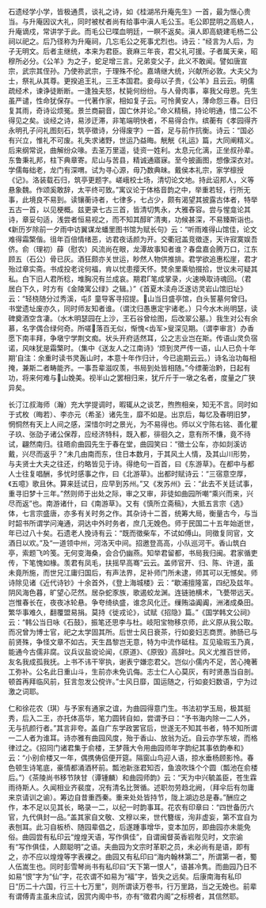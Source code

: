 <!-- { "loadSidebar": true } -->
石遗经学小学，皆极通贯，谈礼之诗，如《桂湖吊升庵先生》一首，最为惬心贵当。与升庵因议大礼，同时被杖者尚有给事中滇人毛公玉。毛公即昆明之高蛲人，升庵谪戍，常讲学于此。而毛公已喋血明廷，一瞑不返矣。滇人即高蛲建毛杨二公祠以祀之。后乃径称为升庵祠，几忘毛公之死事尤烈也。诗云：“经言为人后，为子无明文。后者主继统，本来为君臣。衰麻三年丧，君父礼可援。子者属天亲，昭穆所必分。《公羊》为之子，蛇足增三言。兄弟变父子，此义不敢闻。譬如唐宣宗，武宗其侄孙。乃使祢武宗，于理殊不伦。嘉靖继大统，兴献所必敦。大夫父为士，祭礼从其尊。更揆追王礼，三王本国君。妾母以子贵，《公羊》且云云。明儒疏经术，谏诤徒断断。一逢独夫怒，杖毙何纷纷。与人骨肉事，辜我父母恩。先生虽严谴，性命犹保存。一代著作家，相如复子云。可怜黄安人，薄命怨三春。日归复其雨，奇诗讼烦冤。景兰商嗣音，国亡休并论。”命义精稿，持论明通，惜二公不得见之矣。谈经之诗，易涉迂滞，非笔端明快者，不易得合作。缤蘅有《孝园得齐永明孔子问礼图刻石，筑亭徵诗，分得废字》一首，足与前作抗衡。诗云：“国必有兴立，惟礼不可废。礼失求诸野，世运乃益晦。觥觥《礼运》篇，大同阐精义。后来纲常说，曲解纷众喙。去圣万里遥，徒资一姓利。太息元化漓，正坐叔孙辈。东鲁秉礼邦，柱下典章寄。尼山与苦县，精诚通寤寐。至今披画图，想像深衣对。学儒每绌老，龙门有深喟。试为寻心源，毋乃数典昧。戴侯本礼宗，家学檩授《记》。洛装载石归，筑亭更题字。嵯峨校士场，清切论文地。持此诏邦人，义等悬象魏。作颂奚敢辞，太平终可致。”寓议论于体格音韵之中，举重若轻，行所无事，此境良不易到。读镶蘅诗者，七律多，七占少，颇有渴望其披露古体者，特举五古一首，以见梗概。兹更录七古三首，皆清切隽永，大雅舂容。尝与惺龛论其诗，章妥句适，浅尝者恒易视之，而不知其醇旷清夷，功候甚深，不易臻斯诣也。《新历岁除前一夕雨中访翼谋龙蟠里图书馆为赋长句》云：“听雨难得山馆佳，论文难得霜檠偕。徂年百倍情绪恶，访君夜话颜为开。交衢冠盖竞徵逐，天许寂寞娱吾侪。俞（理初）薛（慰农）风流尚在眼，龙潭故事知者谁？春盘嘉会腾万口，江东顾五（石公）骨已灰。酒狂颇亦关世运，眇然人物供推排。君学欲追惠松崖，君才殆过章实斋。书成投老诧何福，肯以忧患撄天怀。燹余里乘劬掇拾，世议未可疑其私。白下旧人君所稔，堆胸况有兰成哀。期君Г笔成掌录，火速唤取诗魂回。（君居白下久，时方有《金陵寓公绿》之辑。）”《首夏木渎舟泛遂访灵岩山馆旧址》云：“轻桡随分过秀溪，屯阝童导客寻招提。山当日盛亭馆，白头誓墓何曾归。书堂遗址废亦久，同时师友知者谁。（谓沈归愚惠定宇诸老。）只今水木尚明瑟，读碑奠酒空含凄。（水木明瑟园在上沙，王石谷曾绘图，后改翠公墓。）我生对公有余慕，名字偶合绿何奇。所嗟落百无似，惭愧<齿军>叟深见期。（谓李审言）办香愿下南丰拜，争墩宁学荆文痴。状头开府适然耳，公之志业岂在斯。传语山灵负宿诺，风味犹是霜檠时。（集中《送友人之江南诗》‘烦到灵严传一语，山人已负十年期’自注：余重时读书灵轰山时，本意十年作归计，今已逾期云云。）诗名治功每相掩，兼斯二者畴能齐。一事吾辈滋叹羡，书局到处皆相随。”今缥蘅治黔，日起有功，将来何难与山娩美。视半山之罢相归来，犹斤斤于一墩之名者，度量之广狭异矣。

长汀江叔海师（瀚）充大学提调时，暇辄从之谈艺，煦煦相亲，知无不言。同时如于式枚（晦若）、李亦元（希圣）诸先生，靡不如是。出京后，每忆及春明旧梦，惘恫然有天上人间之感，深惜尔时之景光，为不易得也。师以义宁陈右铭、善化瞿子玖、张劭子诸公保荐，应经济特科，既入都，徘徊久之，意有所不慊，竟不待试，翩然南归。往晤俞曲园先生于春在堂，曲园笑曰：“徵士公车，亦如剡溪访戴，兴尽而返乎？”未几由南而东，住日本数月，于其风土人情，及其山川形势，与夫贤士大夫之往还，约略皆见于诗。得绝句一百首，曰《东游草》。在都中与都人士往复唱酬，多忧时感事之作，曰《北游草》。出都时赋诗云：“三宿意空厚，《五噫》歌且休。算来廷试日，应早到苏州。”又《发苏州》云：“此去不关廷试事，重寻旧梦十三年。”然则师于出处之际，审之又审，非徒如曲园所嘲“乘兴而来，兴尽而返”也。南游诸什，曰《南游草》。又有《慎所立斋稿》，大抵五言宗《选》体，七言宗盛唐，亦多有关时务之作。其杂诗十二首，统筹大局，衡量古今，与当时韶书所谓学问淹通，洞达中外时务者，庶几无娩色。师于民国二十五年始逝世，年已过八十矣。石遗老人挽诗有云：“既而徵柴车，不试如傅山。同徵复同官，文酒日以欢。”及“一道领中州，河洛天中间。招邀登高高，小队巡河干。香山筑白亭，索题飞吟笺。无何变海桑，会合仍幽燕。知举君留都，书局我归闽。君家循吏传，下笔愧如椽。羡君有凤毛，扶摇早高骞”云云。盖师官开、归、陈、许道，虽未竟所施，而世兄江庸归国后，有声法界，足补师门所未逮，师其可以无憾矣。师诗除见诸《近代诗钞》十余首外，《登上海城楼》云：“歇浦擅隆富，四纪及兹年。阴风海色暮，旷望心茫然。居杂蛇豕族，歌遏蛟龙渊。连链驰横术，飞甍带远天。岂惟春长在，夜夜冰轮悬。争夸绮纨盛，谁念风化迁。缫贿溢阗阗，洲渚成桑田。繁华事难久，翻覆盟易捐。莫持《徙戎论》，试赋《招隐》篇。”《国学韩文公祠》云：“韩公当日咏《石鼓》，振笔还思李与杜。岐阳宝物移京师，此义原从我公取。而况曾为博士官，祀之太学固其所。后世士风日衰茶，行如妾妇志商贾。肺肠已与前贤殊，争怪文章不如古。天生昌黎岂无意，特为中流作砥柱。互见瑜瑕玉乃真，能通今古儒非腐。议兵议盐谠论闻，《原道》、《原毁》高辞吐。风义尤推百世师，友名我成孤我抚。上书不讳干宰执，谢表宁嫌恋君父。岂似小儒内不足，苦心掩著工弥补。公名此日重山斗，生前亦未免讥侮。志士仁人心莫灰，有时贤愚当自剖。顿首再拜临风前，狂言忽发公傥许。”士风日靡，国运随之，行如妾妇数语，宁为过激之词耶。

仁和徐花农（琪）与予家有通家之谊，为曲园得意门生。书法初学玉局，极其挺秀，后入二王，亦托体高华，笔力圆转自如，尝谓予曰：“予书海内除一二人外，无与抗颜行者。”其言非夸。盖自广东学政罢官后，世遂无不知其书者，特不知所谓一二人者为谁耳。诗亦雅有曲园风度，殆于香山、放翁为近。自云亦学东坡，而格律过之。《招同门诸君集于俞楼，王梦薇大令用曲园师年字韵纪其事依韵奉和》云：“小别俞楼又一年，偶携俦侣便开筵。隔窗山鸟迎人语，掠水垂杨顾影怜。春色顿生诗笔底，豪情都涌酒杯前。瓢池新涨君知否，鱼浪吹珠个个圆（瓢池在俞楼后。”）《茶陵尚书移节陕甘（谭锺麟）和曲园师韵》云：“天为中兴毓盖臣，苍生霖雨待斯人。久闻相业齐裴度，况有清名比贺循。述职勿劳趋北阙，（拜伞后有勿庸来京请训之谕）。筹边自昔重西秦。重来处处皆持节，陇上湖边总是春。”酬应之作，本不足以见其长，略录一二，以纪一时韵事耳。花农有印章曰：“四世备历六官，九代俱封一品。”盖其家自文敬、文穆以来，世代簪绂，洵非虚妄，第不宜自为表刨耳。此习自板桥、随园辈倡之，后遂踵事增华，变本加厉，即曲园亦未能免俗。曲园尝有私印云“煌煌天语，写作俱佳”，自谓闽督英香岩陛见时，文宗谕有“写作俱佳，人颇聪明”之语。夫曲园为文宗时革职之员，未必尚有是语，即有之，亦不应以煌煌等字表裸之。曲园又有私印曰“海内翰林第二”，所谓第一者，蜀人伍嵩生也。同时彭雪琴尚书有私印曰“天下第一恨人”，语甚冷隽。而曲园乃日不如易“恨”字为“仙”字，花农谓不如易为“福”字，皆失之远矣。后康南海有私印日“历二十六国，行三十七万里”，则所谓读万卷书，行万里路，当之无娩也。前辈有谓傅青主虽未应试，因赏内阁中书，亦有“徵君内阁”之标榜者，其信然耶。

